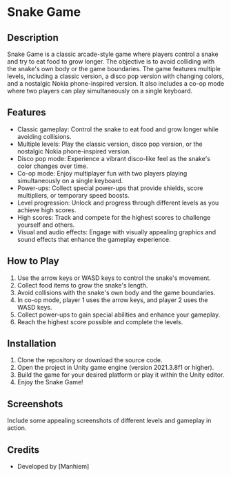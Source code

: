 # Snake Game

## Description
Snake Game is a classic arcade-style game where players control a snake and try to eat food to grow longer. The objective is to avoid colliding with the snake's own body or the game boundaries. The game features multiple levels, including a classic version, a disco pop version with changing colors, and a nostalgic Nokia phone-inspired version. It also includes a co-op mode where two players can play simultaneously on a single keyboard.

## Features
- Classic gameplay: Control the snake to eat food and grow longer while avoiding collisions.
- Multiple levels: Play the classic version, disco pop version, or the nostalgic Nokia phone-inspired version.
- Disco pop mode: Experience a vibrant disco-like feel as the snake's color changes over time.
- Co-op mode: Enjoy multiplayer fun with two players playing simultaneously on a single keyboard.
- Power-ups: Collect special power-ups that provide shields, score multipliers, or temporary speed boosts.
- Level progression: Unlock and progress through different levels as you achieve high scores.
- High scores: Track and compete for the highest scores to challenge yourself and others.
- Visual and audio effects: Engage with visually appealing graphics and sound effects that enhance the gameplay experience.

## How to Play
1. Use the arrow keys or WASD keys to control the snake's movement.
2. Collect food items to grow the snake's length.
3. Avoid collisions with the snake's own body and the game boundaries.
4. In co-op mode, player 1 uses the arrow keys, and player 2 uses the WASD keys.
5. Collect power-ups to gain special abilities and enhance your gameplay.
6. Reach the highest score possible and complete the levels.

## Installation
1. Clone the repository or download the source code.
2. Open the project in Unity game engine (version 2021.3.8f1 or higher).
3. Build the game for your desired platform or play it within the Unity editor.
4. Enjoy the Snake Game!

## Screenshots
Include some appealing screenshots of different levels and gameplay in action.

## Credits
- Developed by [Manhiem]

